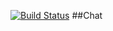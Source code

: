 [![Build Status](https://travis-ci.org/pencale/message-chat.svg?branch=master)](https://travis-ci.org/pencale/message-chat)
##Chat

